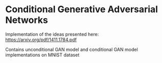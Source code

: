 # Conditional Generative Adversarial Networks

Implementation of the ideas presented here: https://arxiv.org/pdf/1411.1784.pdf

Contains unconditional GAN model and conditional GAN model implementations on MNIST dataset
